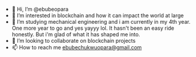 - 👋 Hi, I’m @ebubeopara
- 👀 I’m interested in blockchain and how it can impact the world at large
- 🌱 I’m studying mechanical engineering and i am currently in my 4th year. One more year to go and yes yayyy lol. It hasn't been an easy ride honestly. But i'm glad of what it has shaped me into. 
- 💞️ I’m looking to collaborate on blockchain projects
- 📫 How to reach me ebubechukwuopara@gmail.com

<!---
ebubeopara/ebubeopara is a ✨ special ✨ repository because its `README.md` (this file) appears on your GitHub profile.
You can click the Preview link to take a look at your changes.
--->
